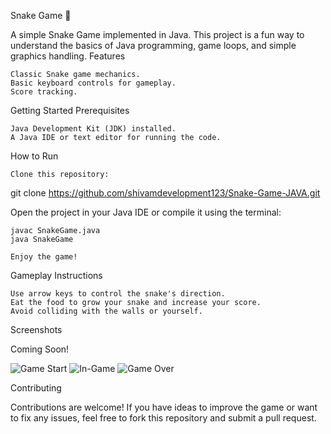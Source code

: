 Snake Game 🐍

A simple Snake Game implemented in Java. This project is a fun way to understand the basics of Java programming, game loops, and simple graphics handling.
Features

    Classic Snake game mechanics.
    Basic keyboard controls for gameplay.
    Score tracking.

Getting Started
Prerequisites

    Java Development Kit (JDK) installed.
    A Java IDE or text editor for running the code.

How to Run

    Clone this repository:
    
git clone https://github.com/shivamdevelopment123/Snake-Game-JAVA.git

Open the project in your Java IDE or compile it using the terminal:

    javac SnakeGame.java
    java SnakeGame

    Enjoy the game!

Gameplay Instructions

    Use arrow keys to control the snake's direction.
    Eat the food to grow your snake and increase your score.
    Avoid colliding with the walls or yourself.

Screenshots

Coming Soon!
<!-- Add your screenshots here -->

![Game Start](images/game-start.png)
![In-Game](images/in-game.png)
![Game Over](images/game-over.png)

Contributing

Contributions are welcome!
If you have ideas to improve the game or want to fix any issues, feel free to fork this repository and submit a pull request.
